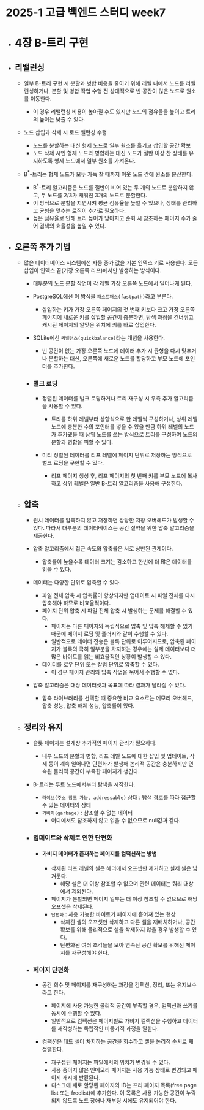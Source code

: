 2025-1 고급 백엔드 스터디 week7
================================

* # 4장 B-트리 구현
* ## 리밸런싱
    * 일부 B-트리 구현 시 분할과 병합 비용을 줄이기 위해 레벨 내에서 노드를 리밸런싱하거나, 분할 및 병합 작업 수행 전 상대적으로 빈 공간이 많은 노드로 원소를 이동한다.
        * 이 경우 리밸런싱 비용이 높아질 수도 있지만 노드의 점유율을 높이고 트리의 높이는 낮출 수 있다.
    
    * 노드 삽입과 삭제 시 로드 밸런싱 수행
        * 노드를 분할하는 대신 형제 노드로 일부 원소를 옮기고 삽입할 공간 확보
        * 노드 삭제 시엔 형제 노드와 병합하는 대신 노드가 절반 이상 찬 상태를 유지하도록 형제 노드에서 일부 원소를 가져온다.

    * B<sup>*</sup>-트리는 형제 노드가 모두 가득 찰 때까지 이웃 노드 간에 원소를 분산한다.
        * B<sup>*</sup>-트리 알고리즘은 노드를 절반이 비어 있는 두 개의 노드로 분할하지 않고, 두 노드를 2/3가 채워진 3개의 노드로 분할한다.
        * 이 방식으로 분할을 지연시켜 평균 점유율을 높일 수 있으나, 상태를 관리하고 균형을 맞추는 로직이 추가로 필요하다.
        * 높은 점유율로 인해 트리 높이가 낮아지고 순회 시 참조하는 페이지 수가 줄어 검색의 효율성을 높일 수 있다.

* ## 오른쪽 추가 기법
    * 많은 데이터베이스 시스템에선 자동 증가 값을 기본 인덱스 키로 사용한다. 모든 삽입이 인덱스 끝(가장 오른쪽 리프)에서만 발생하는 방식이다.
        * 대부분의 노드 분할 작업이 각 레벨 가장 오른쪽 노드에서 일어나게 된다.
        * PostgreSQL에선 이 방식을 `패스트패스(fastpath)`라고 부른다.
            * 삽입하는 키가 가장 오른쪽 페이지의 첫 번째 키보다 크고 가장 오른쪽 페이지에 새로운 키를 삽입할 공간이 충분하면, 탐색 과정을 건너뛰고 캐시된 페이지의 알맞은 위치에 키를 바로 삽입한다.
        
        * SQLite에선 `퀵밸런스(quickbalance)`라는 개념을 사용한다.
            * 빈 공간이 없는 가장 오른쪽 노드에 데이터 추가 시 균형을 다시 맞추거나 분할하는 대신, 오른쪽에 새로운 노드를 할당하고 부모 노드에 포인터를 추가한다.
        
        * ### 벌크 로딩
            * 정렬된 데이터를 벌크 로딩하거나 트리 재구성 시 우측 추가 알고리즘을 사용할 수 있다.
                * 트리를 하위 레벨부터 상향식으로 한 레벨씩 구성하거나, 상위 레벨 노드에 충분한 수의 포인터를 넣을 수 있을 만큼 하위 레벨의 노드가 추가됐을 때 상위 노드를 쓰는 방식으로 트리를 구성하여 노드의 분할과 병합을 피할 수 있다.

            * 미리 정렬된 데이터를 리프 레벨에 페이지 단위로 저장하는 방식으로 벌크 로딩을 구현할 수 있다.
                * 리프 페이지 생성 후, 리프 페이지의 첫 번째 키를 부모 노드에 복사하고 상위 레벨은 일반 B-트리 알고리즘을 사용해 구성한다.
    
    * ## 압축
        * 원시 데이터를 압축하지 않고 저장하면 상당한 저장 오버헤드가 발생할 수 있다. 따라서 대부분의 데이터베이스는 공간 절약을 위한 압축 알고리즘을 제공한다.
        * 압축 알고리즘에서 접근 속도와 압축률은 서로 상반된 관계이다.
            * 압축률이 높을수록 데이터 크기는 감소하고 한번에 더 많은 데이터를 읽을 수 있다.
        
        * 데이터는 다양한 단위로 압축할 수 있다.
            * 파일 전체 압축 시 압축률이 향상되지만 업데이트 시 파일 전체를 다시 압축해야 하므로 비효율적이다.
            * 페이지 단위 압축 시 파일 전체 압축 시 발생하는 문제를 해결할 수 있다.
                * 페이지는 다른 페이지와 독립적으로 압축 및 압축 해제할 수 있기 때문에 페이지 로딩 및 플러시와 같이 수행할 수 있다.
                * 일반적으로 데이터 전송은 블록 단위로 이루어지므로, 압축된 페이지가 블록의 극히 일부분을 차지하는 경우에는 실제 데이터보다 더 많은 바이트를 읽는 비효율적인 상황이 발생할 수 있다.
            * 데이터를 로우 단위 또는 칼럼 단위로 압축할 수 있다.
                * 이 경우 페이지 관리와 압축 작업을 묶어서 수행할 수 없다.
        
        * 압축 알고리즘은 대상 데이터셋과 목표에 따라 결과가 달라질 수 있다.
            * 압축 라이브러리를 선택할 때 중요한 비교 요소로는 메모리 오버헤드, 압축 성능, 압축 해제 성능, 압축률이 있다.
    
    * ## 정리와 유지
        * 슬롯 페이지는 설계상 추가적인 페이지 관리가 필요하다.
            * 내부 노드의 분할과 병합, 리프 레벨 노드에 대한 삽입 및 업데이트, 삭제 등이 계속 일어나면 단편화가 발생해 논리적 공간은 충분하지만 연속된 물리적 공간이 부족한 페이지가 생긴다.
        
        * B-트리는 루트 노드에서부터 탐색을 시작한다.
            * `라이브(주소 참조 가능, addressable)` 상태 : 탐색 경로를 따라 접근할 수 있는 데이터의 상태
            * `가비지(garbage)` : 참조할 수 없는 데이터
                * 어디에서도 참조하지 않고 읽을 수 없으므로 null값과 같다.
            
        * ### 업데이트와 삭제로 인한 단편화
            * #### 가비지 데이터가 존재하는 페이지를 컴팩션하는 방법
                * 삭제된 리프 레벨의 셀은 헤더에서 오프셋만 제거하고 실제 셀은 남겨둔다.
                    * 해당 셀은 더 이상 참조할 수 없으며 관련 데이터는 쿼리 대상에서 제외된다.
                * 페이지가 분할되면 페이지 일부는 더 이상 참조할 수 없으므로 해당 오프셋은 삭제된다.
                * `단편화` : 사용 가능한 바이트가 페이지에 흩어져 있는 현상
                    * 삭제괸 셀의 오프셋만 삭제하고 다른 셀을 재배치하거나, 공간 확보를 위해 물리적으로 셀을 삭제하지 않을 경우 발생할 수 있다.
                    * 단편화된 여러 조각들을 모아 연속된 공간 확보를 위해선 페이지를 재구성해야 한다.

        * ### 페이지 단편화
            * 공간 회수 및 페이지를 재구성하는 과정을 컴팩션, 정리, 또는 유지보수라고 한다.
                * 페이지에 사용 가능한 물리적 공간이 부족할 경우, 컴팩션과 쓰기를 동시에 수행할 수 있다.
                * 일반적으로 컴팩션은 페이지별로 가비지 컬렉션을 수행하고 데이터를 재작성하는 독립적인 비동기적 과정을 말한다.
            
            * 컴팩션은 데드 셀이 차지하는 공간을 회수하고 셀을 논리적 순서로 재정렬한다.
                * 재구성된 페이지는 파일에서의 위치가 변경될 수 있다.
                * 사용 중이지 않은 인메모리 페이지는 사용 가능 상태로 변경되고 페이지 캐시에 반환된다.
                * 디스크에 새로 할당된 페이지의 ID는 프리 페이지 목록(free page list 또는 freelist)에 추가한다. 이 목록은 사용 가능한 공간이 누락되지 않도록 노드 장애나 재부팅 시에도 유지되어야 한다.